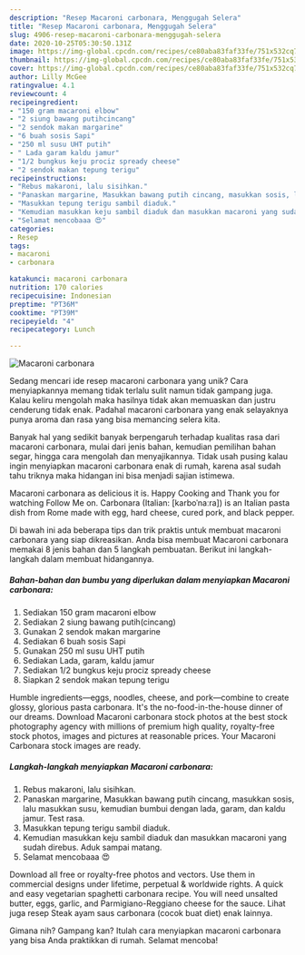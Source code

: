 ```yaml
---
description: "Resep Macaroni carbonara, Menggugah Selera"
title: "Resep Macaroni carbonara, Menggugah Selera"
slug: 4906-resep-macaroni-carbonara-menggugah-selera
date: 2020-10-25T05:30:50.131Z
image: https://img-global.cpcdn.com/recipes/ce80aba83faf33fe/751x532cq70/macaroni-carbonara-foto-resep-utama.jpg
thumbnail: https://img-global.cpcdn.com/recipes/ce80aba83faf33fe/751x532cq70/macaroni-carbonara-foto-resep-utama.jpg
cover: https://img-global.cpcdn.com/recipes/ce80aba83faf33fe/751x532cq70/macaroni-carbonara-foto-resep-utama.jpg
author: Lilly McGee
ratingvalue: 4.1
reviewcount: 4
recipeingredient:
- "150 gram macaroni elbow"
- "2 siung bawang putihcincang"
- "2 sendok makan margarine"
- "6 buah sosis Sapi"
- "250 ml susu UHT putih"
- " Lada garam kaldu jamur"
- "1/2 bungkus keju prociz spready cheese"
- "2 sendok makan tepung terigu"
recipeinstructions:
- "Rebus makaroni, lalu sisihkan."
- "Panaskan margarine, Masukkan bawang putih cincang, masukkan sosis, lalu masukkan susu, kemudian bumbui dengan lada, garam, dan kaldu jamur. Test rasa."
- "Masukkan tepung terigu sambil diaduk."
- "Kemudian masukkan keju sambil diaduk dan masukkan macaroni yang sudah direbus. Aduk sampai matang."
- "Selamat mencobaaa 😍"
categories:
- Resep
tags:
- macaroni
- carbonara

katakunci: macaroni carbonara 
nutrition: 170 calories
recipecuisine: Indonesian
preptime: "PT36M"
cooktime: "PT39M"
recipeyield: "4"
recipecategory: Lunch

---
```



![Macaroni carbonara](https://img-global.cpcdn.com/recipes/ce80aba83faf33fe/751x532cq70/macaroni-carbonara-foto-resep-utama.jpg)

Sedang mencari ide resep macaroni carbonara yang unik? Cara menyiapkannya memang tidak terlalu sulit namun tidak gampang juga. Kalau keliru mengolah maka hasilnya tidak akan memuaskan dan justru cenderung tidak enak. Padahal macaroni carbonara yang enak selayaknya punya aroma dan rasa yang bisa memancing selera kita.

Banyak hal yang sedikit banyak berpengaruh terhadap kualitas rasa dari macaroni carbonara, mulai dari jenis bahan, kemudian pemilihan bahan segar, hingga cara mengolah dan menyajikannya. Tidak usah pusing kalau ingin menyiapkan macaroni carbonara enak di rumah, karena asal sudah tahu triknya maka hidangan ini bisa menjadi sajian istimewa.

Macaroni carbonara as delicious it is. Happy Cooking and Thank you for watching Follow Me on. Carbonara (Italian: [karboˈnaːra]) is an Italian pasta dish from Rome made with egg, hard cheese, cured pork, and black pepper.


Di bawah ini ada beberapa tips dan trik praktis untuk membuat macaroni carbonara yang siap dikreasikan. Anda bisa membuat Macaroni carbonara memakai 8 jenis bahan dan 5 langkah pembuatan. Berikut ini langkah-langkah dalam membuat hidangannya.

<!--inarticleads1-->

##### Bahan-bahan dan bumbu yang diperlukan dalam menyiapkan Macaroni carbonara:

1. Sediakan 150 gram macaroni elbow
1. Sediakan 2 siung bawang putih(cincang)
1. Gunakan 2 sendok makan margarine
1. Sediakan 6 buah sosis Sapi
1. Gunakan 250 ml susu UHT putih
1. Sediakan  Lada, garam, kaldu jamur
1. Sediakan 1/2 bungkus keju prociz spready cheese
1. Siapkan 2 sendok makan tepung terigu


Humble ingredients—eggs, noodles, cheese, and pork—combine to create glossy, glorious pasta carbonara. It&#39;s the no-food-in-the-house dinner of our dreams. Download Macaroni carbonara stock photos at the best stock photography agency with millions of premium high quality, royalty-free stock photos, images and pictures at reasonable prices. Your Macaroni Carbonara stock images are ready. 

<!--inarticleads2-->

##### Langkah-langkah menyiapkan Macaroni carbonara:

1. Rebus makaroni, lalu sisihkan.
1. Panaskan margarine, Masukkan bawang putih cincang, masukkan sosis, lalu masukkan susu, kemudian bumbui dengan lada, garam, dan kaldu jamur. Test rasa.
1. Masukkan tepung terigu sambil diaduk.
1. Kemudian masukkan keju sambil diaduk dan masukkan macaroni yang sudah direbus. Aduk sampai matang.
1. Selamat mencobaaa 😍


Download all free or royalty-free photos and vectors. Use them in commercial designs under lifetime, perpetual &amp; worldwide rights. A quick and easy vegetarian spaghetti carbonara recipe. You will need unsalted butter, eggs, garlic, and Parmigiano-Reggiano cheese for the sauce. Lihat juga resep Steak ayam saus carbonara (cocok buat diet) enak lainnya. 

Gimana nih? Gampang kan? Itulah cara menyiapkan macaroni carbonara yang bisa Anda praktikkan di rumah. Selamat mencoba!
